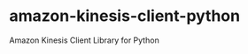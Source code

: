 amazon-kinesis-client-python
============================

Amazon Kinesis Client Library for Python
